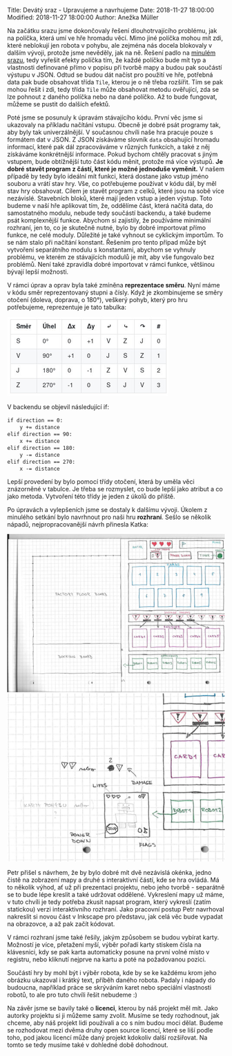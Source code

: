 Title: Devátý sraz - Upravujeme a navrhujeme
Date: 2018-11-27 18:00:00
Modified: 2018-11-27 18:00:00
Author: Anežka Müller

Na začátku srazu jsme dokončovaly řešení dlouhotrvajícího problému, jak na políčka, která umí ve hře hromadu věcí. Mimo jiné políčka mohou mít zdi, které neblokují jen robota v pohybu, ale zejména nás docela blokovaly v dalším vývoji, protože jsme nevěděly, jak na ně. Řešení padlo na [minulém srazu](https://roboprojekt.pyladies.cz/osmy-sraz-malo-ukolu), tedy vyřešit efekty políčka tím, že každé políčko bude mít typ a vlastnosti definované přímo v popisu při tvorbě mapy a budou pak součástí výstupu v JSON. Odtud se budou dát načíst pro použití ve hře, potřebná data pak bude obsahovat třída `Tile`, kterou je o ně třeba rozšířit. Tím se pak mohou řešit i zdi, tedy třída `Tile` může obsahovat metodu ověřující, zda se lze pohnout z daného políčka nebo na dané políčko. Až to bude fungovat, můžeme se pustit do dalších efektů.

Poté jsme se posunuly k úpravám stávajícího kódu. První věc jsme si ukazovaly na příkladu načítání vstupu. Obecně je dobré psát programy tak, aby byly tak univerzálnější. V současnou chvíli naše hra pracuje pouze s formátem dat v JSON. Z JSON získáváme slovník `data` obsahující hromadu informací, které pak dál zpracováváme v různých funkcích, a také z něj získáváme konkrétnější informace. Pokud bychom chtěly pracovat s jiným vstupem, bude obtížnější tuto část kódu měnit, protože má více výstupů. **Je dobré stavět program z částí, které je možné jednoduše vyměnit.** V našem případě by tedy bylo ideální mít funkci, která dostane jako vstup jméno souboru a vrátí stav hry. Vše, co potřebujeme používat v kódu dál, by měl stav hry obsahovat. Cílem je stavět program z celků, které jsou na sobě více nezávislé. Stavebních bloků, které mají jeden vstup a jeden výstup. Toto budeme v naší hře aplikovat tím, že, oddělíme část, která načítá data, do samostatného modulu, nebude tedy součástí backendu, a také budeme psát komplexnější funkce. Abychom si zajistily, že používáme minimální rozhraní, jen to, co je skutečně nutné, bylo by dobré importovat přímo funkce, ne celé moduly. 
Důležité je také vyhnout se cyklickým importům. To se nám stalo při načítání konstant. Řešením pro tento případ může být vytvoření separátního modulu s konstantami, abychom se vyhnuly problému, ve kterém ze stávajících modulů je mít, aby vše fungovalo bez problémů. Není také zpravidla dobré importovat v rámci funkce, většinou bývají lepší možnosti. 

V rámci úprav a oprav byla také zmíněna **reprezentace směru**. Nyní máme v kódu směr reprezentovaný stupni a čísly. Když je zkombinujeme se směry otočení (doleva, doprava, o 180°), veškerý pohyb, který pro hru potřebujeme, reprezentuje je tato tabulka:

![tabulka](./images/tabulka.jpg)

V backendu se objevil následující if:
```
if direction == 0:
    y += distance
elif direction == 90:
    x += distance
elif direction == 180:
    y -= distance
elif direction == 270:
    x -= distance
```
Lepší provedení by bylo pomocí třídy otočení, která by uměla věci znázorněné v tabulce. Je třeba se rozmyslet, co bude lepší jako atribut a co jako metoda. Vytvoření této třídy je jeden z úkolů do příště. 

Po úpravách a vylepšeních jsme se dostaly k dalšímu vývoji. Úkolem z minulého setkání bylo navrhnout pro naši hru **rozhraní**. Sešlo se několik nápadů, nejpropracovanější návrh přinesla Katka:

![rozhrani](./images/rozhrani.jpg)
![rozhrani_2](./images/rozhrani_2.jpg)

Petr přišel s návrhem, že by bylo dobré mít dvě nezávislá okénka, jedno čistě na zobrazení mapy a druhé s interaktivní částí, kde se hra ovládá. Má to několik výhod, ať už při prezentaci projektu, nebo jeho tvorbě - separátně se to bude lépe kreslit a také udržovat oddělené. Vykreslení mapy už máme, v tuto chvíli je tedy potřeba zkusit napsat program, který vykreslí (zatím statickou) verzi interaktivního rozhraní. Jako pracovní postup Petr navrhoval nakreslit si novou část v Inkscape pro představu, jak celá věc bude vypadat na obrazovce, a až pak začít kódovat.

V rámci rozhraní jsme také řešily, jakým způsobem se budou vybírat karty. Možností je více, přetažení myší, výběr pořadí karty stiskem čísla na klávesnici, kdy se pak karta automaticky posune na první volné místo v registru, nebo kliknutí nejprve na kartu a poté na požadovanou pozici.

Součástí hry by mohl být i výběr robota, kde by se ke každému krom jeho obrázku ukazoval i krátký text, příběh daného robota. Padaly i nápady do budoucna, například práce se skrýváním karet nebo speciální vlastnosti robotů, to ale pro tuto chvíli řešit nebudeme :)

Na závěr jsme se bavily také o **licenci**, kterou by náš projekt měl mít. Jako autorky projektu si ji můžeme samy zvolit. Musíme se tedy rozhodnout, jak chceme, aby náš projekt lidi používali a co s ním budou moci dělat. Budeme se rozhodovat mezi dvěma druhy open source licencí, které se liší podle toho, pod jakou licencí může daný projekt kdokoliv další rozšiřovat. Na tomto se tedy musíme také v dohledné době dohodnout.
